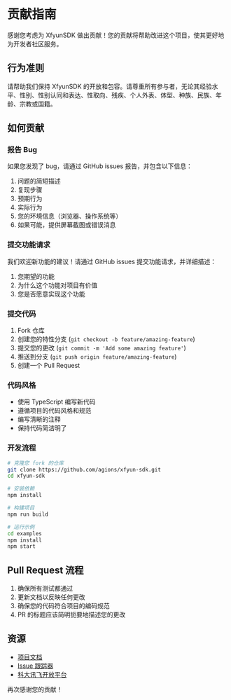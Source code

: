 # 贡献指南

感谢您考虑为 XfyunSDK 做出贡献！您的贡献将帮助改进这个项目，使其更好地为开发者社区服务。

## 行为准则

请帮助我们保持 XfyunSDK 的开放和包容。请尊重所有参与者，无论其经验水平、性别、性别认同和表达、性取向、残疾、个人外表、体型、种族、民族、年龄、宗教或国籍。

## 如何贡献

### 报告 Bug

如果您发现了 bug，请通过 GitHub issues 报告，并包含以下信息：

1. 问题的简短描述
2. 复现步骤
3. 预期行为
4. 实际行为
5. 您的环境信息（浏览器、操作系统等）
6. 如果可能，提供屏幕截图或错误消息

### 提交功能请求

我们欢迎新功能的建议！请通过 GitHub issues 提交功能请求，并详细描述：

1. 您期望的功能
2. 为什么这个功能对项目有价值
3. 您是否愿意实现这个功能

### 提交代码

1. Fork 仓库
2. 创建您的特性分支 (`git checkout -b feature/amazing-feature`)
3. 提交您的更改 (`git commit -m 'Add some amazing feature'`)
4. 推送到分支 (`git push origin feature/amazing-feature`)
5. 创建一个 Pull Request

### 代码风格

- 使用 TypeScript 编写新代码
- 遵循项目的代码风格和规范
- 编写清晰的注释
- 保持代码简洁明了

### 开发流程

```bash
# 克隆您 fork 的仓库
git clone https://github.com/agions/xfyun-sdk.git
cd xfyun-sdk

# 安装依赖
npm install

# 构建项目
npm run build

# 运行示例
cd examples
npm install
npm start
```

## Pull Request 流程

1. 确保所有测试都通过
2. 更新文档以反映任何更改
3. 确保您的代码符合项目的编码规范
4. PR 的标题应该简明扼要地描述您的更改

## 资源

- [项目文档](README.md)
- [Issue 跟踪器](https://github.com/agions/xfyun-sdk/issues)
- [科大讯飞开放平台](https://www.xfyun.cn/)

再次感谢您的贡献！ 